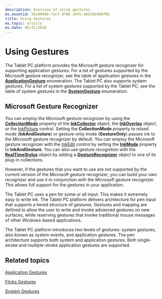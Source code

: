 ```yaml
---
description: Overview of using gestures.
ms.assetid: 5bc80086-7acf-4f86-a9fb-a663de489f8b
title: Using Gestures
ms.topic: article
ms.date: 05/31/2018
---
```


# Using Gestures

The Tablet PC platform provides the Microsoft gesture recognizer for supporting application gestures. For a list of gestures supported by the Microsoft gesture recognizer, see the table of application gestures in the [**ApplicationGesture**](/windows/desktop/api/msinkaut/ne-msinkaut-inkapplicationgesture) enumeration. The Tablet PC also supports system gestures. For a list of system gestures supported by the Tablet PC, see the table of system gestures in the [**SystemGesture**](/windows/desktop/api/msinkaut/ne-msinkaut-inksystemgesture) enumeration.

## Microsoft Gesture Recognizer

You can employ the Microsoft gesture recognizer by using the [**CollectionMode**](/windows/desktop/api/msinkaut/nf-msinkaut-iinkcollector-get_collectionmode) property of the [**InkCollector**](inkcollector-class.md) object, the [**InkOverlay**](inkoverlay-class.md) object, or the [InkPicture](inkpicture-control-reference.md) control. Setting the **CollectionMode** property to mixed mode (**InkAndGesture**) or gesture-only mode (**GestureOnly**) passes ink to the Microsoft gesture recognizer by default. You can employ the Microsoft gesture recognizer with the [InkEdit](inkedit-control-reference.md) control by setting the [**InkMode**](/windows/desktop/api/inked/nf-inked-iinkedit-get_inkmode) property to **InkAndGesture**. You can also use gesture recognition with the [**RealTimeStylus**](/windows/desktop/api/RTSCom/nn-rtscom-irealtimestylus) object by adding a [**GestureRecognizer**](gesturerecognizer-class.md) object to one of its plug-in collections.

However, if the gestures that you want to use are not supported by the current version of the Microsoft gesture recognizer, you can build your own recognizer and use it in conjunction with the Microsoft gesture recognizer. This allows full support for the gestures in your application.

The Tablet PC uses a pen for some or all input. This makes it extremely easy to write ink. The Tablet PC platform delivers architecture for pen input that supports a tiered structure of gestures. Gestures and mapping are defined to allow the user to write and invoke advanced gestures on new surfaces, while reserving gestures that invoke traditional mouse messages of other Windows-based applications.

The Tablet PC platform introduces two levels of gestures: system gestures, also known as system events, and application gestures. The pen architecture supports both system and application gestures. Both single-stroke and multiple-stroke application gestures are supported.

## Related topics

<dl> <dt>

[Application Gestures](application-gestures.md)
</dt> <dt>

[Flicks Gestures](flicks-gestures.md)
</dt> <dt>

[System Gestures](system-gestures.md)
</dt> </dl>

 

 



